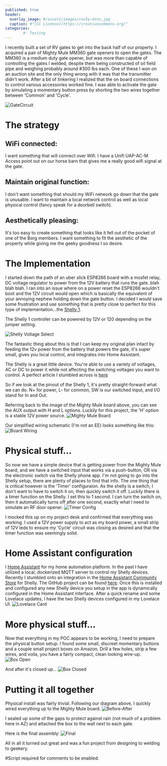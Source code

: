 ```yaml
---
published: true
header:
  overlay_image: #/assets/images/rocky-mtns.jpg
  caption: #"[CC License](https://creativecommons.org)"
categories:
        #- Testing
---
```

I recently built a set of RV gates to get into the back half of our property.  I acquired a pair of Mighty Mule MM360 gate openers to open the gates.  The MM360 is a medium duty gate opener, but was more than capable of controlling the gates I welded, despite them being constructed of oil field pipe and weighing probably around #300 lbs each.  One of these I won on an auction site and the  only thing wrong with it was that the transmitter didn't work.  After a bit of tinkering I realized that the on board connections to control various accessories worked fine. I was able to activate the gate by simulating a momentary button press by shorting the two wires together between 'Common' and 'Cycle'.  

![GateCircuit](/assets/images/circuit.jpg)

# The strategy
## WiFi connected:
I want something that will connect over Wifi. I have a Unifi UAP-AC-M Access point out on our horse barn that gives me a really good wifi signal at the gate.

## Maintain original function:
I don't want something that should my WiFi network go down that the gate is unusable.  I want to maintain a local network control as well as local physical control (fancy speak for a doorbell switch). 

## Aesthetically pleasing:
It's too easy to create something that looks like it fell out of the pocket of one of the Borg members.  I want something to fit the aesthetic of the property while giving me the geeky goodness I so desire.


# The Implementation

I started down the path of an uber slick ESP8266 board with a mosfet relay, DC voltage regulator to power from the 12V battery that runs the gate..blah blah blah.  I ran into an issue where on a power reset the ESP8266 wouldn't boot and the 12V circuit would open which is basically the equivalent of your annoying nephew holding down the gate button.  I decided I would save some frustration and use something that is pretty close to perfect for this type of implementation...the [Shelly 1](https://shelly.cloud/shelly1-open-source).

The Shelly 1 controller can be powered by 12V or 120 depending on the jumper setting.

![Shelly Voltage Select](/assets/images/ShellyVoltageSelect.jpg)

The fantastic thing about this is that I can keep my original plan intact by feeding the 12v power from the battery that powers the gate, it's super small, gives you local control, and integrates into Home Assistant. 

The Shelly is a great little device.  You're able to use a variety of voltages, AC or DC to power it while not affecting the switching voltages you want to control.  A perfect article I stumbled across is [here](https://www.facebook.com/notes/shelly-support-group-english-version/can-i-use-a-shelly1-to-control-_____-does-it-have-to-be-the-same-voltage/2010703589028995/?hc_location=ufi)

So if we look at the pinout of the Shelly 1, it's pretty straight-forward what we can do.  N+ for power, L- for common, SW is our switched input, and I/O stand for In and Out.

Referring back to the image of the Mighty Mule board above, you can see the AUX output with H and L options.  Luckily for this project, the 'H' option is a stable 12V power source.
![Mighty Mule Board](/assets/images/mmboardaux.jpg)

Our simplified wiring schematic (I'm not an EE) looks something like this:
![Board Wiring](/assets/images/boardpinout.JPG)


# Physical stuff...

So now we have a simple device that is getting power from the Mighty Mule board, and we have a switched input that works via a push-button, OR via the electronic switch via the Shelly phone app. I'm not going to go into the Shelly setup, there are plenty of places to find that info.  The one thing that is critical however is the 'Timer' configuraion. As the shelly is a switch, I don't want to have to switch it on, then quickly switch it off.  Luckily there is a timer function on the Shelly.  I set this to 1 second.  I can turn the switch on, then it automatically turns off after one second, exactly what I need to simulate an RF door opener.
![Timer Config](/assets/images/timerconfig.jpg)

I mocked this up on my project desk and confirmed that everything was working. I used a 12V power supply to act as my board power, a small strip of 12V leds to ensure my 'Cycle' circuit was closing as desired and that the timer function was seemingly solid.

# Home Assistant configuration
I [Home Assistant](https://www.home-assistant.io) for my home automation platform.  In the past I have utilized a local, dockerized MQTT server to control my Shelly devices.  Recently I stumbled onto an integration in the [Home Assistant Community Store](https://www.hacs.xyz) for Shelly. The GitHub project can be found [here](https://github.com/StyraHem/ShellyForHASS). Once this is installed and configured any new Shelly device you setup in the app is dynamically configured in the Home Assistant interface. After a quick rename and some Lovelace updates, I have the two Shelly devices configured in my Lovelace UI.
![Lovelace Card](/assets/images/lovelace.jpg)


# More physical stuff...
Now that everything in my POC appears to be working, I need to prepare the physical button setup. I found some small, discreet momentary buttons and a couple small project boxes on Amazon. Drill a few holes, strip a few wires, and voila, you have a fairly compact, clean looking wire-up.
![Box Open](/assets/images/boxopen.jpg)

And after it's closed up...
![Box Closed](/assets/images/boxclosed.jpg)

# Putting it all together
Physical install was fairly trivial.  Following our diagram above, I quickly wired everything up to the Mighty Mule board.
![Before-After](/assets/images/Before-After.jpg) 

I sealed up some of the gaps to protect against rain (not much of a problem here in AZ) and attached the box to the wall next to each gate. 

Here is the final assembly:
![Final](/assets/images/finished.jpg)

All in all it turned out great and was a fun project from designing to welding to geekery.


#Script required for comments to be enabled.
<script src="https://utteranc.es/client.js"
        repo="shaunandersonaz/shaunandersonaz.github.io"
        issue-term="pathname"
        theme="github-dark"
        crossorigin="anonymous"
        async>
</script>


